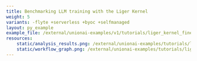 ```yaml
---
title: Benchmarking LLM training with the Liger Kernel
weight: 5
variants: -flyte +serverless +byoc +selfmanaged
layout: py_example
example_file: /external/unionai-examples/v1/tutorials/liger_kernel_finetuning/liger_kernel_finetuning.py
resources:
    static/analysis_results.png: /external/unionai-examples/tutorials/liger_kernel_finetuning/static/analysis_results.png
    static/workflow_graph.png: /external/unionai-examples/tutorials/liger_kernel_finetuning/static/workflow_graph.png
---
```


